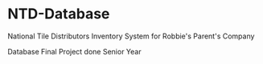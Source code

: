 # NTD-Database

National Tile Distributors Inventory System for Robbie's Parent's Company

Database Final Project done Senior Year
